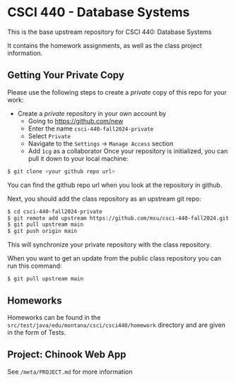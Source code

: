 # CSCI 440 - Database Systems

This is the base upstream repository for CSCI 440: Database Systems  

It contains the homework assignments, as well as the class project information.

## Getting Your Private Copy

Please use the following steps to create a *private* copy of this repo for your work:

- Create a *private* repository in your own account by
    - Going to <https://github.com/new>
    - Enter the name `csci-440-fall2024-private`
    - Select `Private`
    - Navigate to the `Settings` -> `Manage Access` section
    - Add `1cg` as a collaborator
Once your repository is initialized, you can pull it down to your local machine:

```bash
$ git clone <your github repo url>
```

You can find the github repo url when you look at the repository in github.

Next, you should add the class repository as an upstream git repo:

```bash
$ cd csci-440-fall2024-private
$ git remote add upstream https://github.com/msu/csci-440-fall2024.git
$ git pull upstream main
$ git push origin main
```
This will synchronize your private repository with the class repository.

When you want to get an update from the public class repository you can run this command:

```
$ git pull upstream main
``` 

## Homeworks

Homeworks can be found in the `src/test/java/edu/montana/csci/csci440/homework` directory and are given in the form of
Tests.

## Project: Chinook Web App

See `/meta/PROJECT.md` for more information
